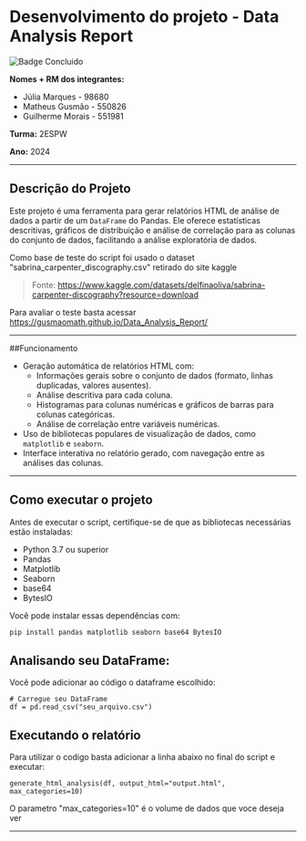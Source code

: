 # Desenvolvimento do projeto - Data Analysis Report
![Badge Concluido](https://img.shields.io/badge/STATUS-CONCLUIDO-GREEN)

**Nomes + RM dos integrantes:**
- Júlia Marques - 98680
- Matheus Gusmão - 550826
- Guilherme Morais - 551981

**Turma:** 2ESPW

**Ano:** 2024
___
## Descrição do Projeto
Este projeto é uma ferramenta para gerar relatórios HTML de análise de dados a partir de um `DataFrame` do Pandas. Ele oferece estatísticas descritivas, gráficos de distribuição e análise de correlação para as colunas do conjunto de dados, facilitando a análise exploratória de dados.

Como base de teste do script foi usado o dataset "sabrina_carpenter_discography.csv" retirado do site kaggle
> Fonte: https://www.kaggle.com/datasets/delfinaoliva/sabrina-carpenter-discography?resource=download

Para avaliar o teste basta acessar https://gusmaomath.github.io/Data_Analysis_Report/
___
##Funcionamento
- Geração automática de relatórios HTML com:
  - Informações gerais sobre o conjunto de dados (formato, linhas duplicadas, valores ausentes).
  - Análise descritiva para cada coluna.
  - Histogramas para colunas numéricas e gráficos de barras para colunas categóricas.
  - Análise de correlação entre variáveis numéricas.
- Uso de bibliotecas populares de visualização de dados, como `matplotlib` e `seaborn`.
- Interface interativa no relatório gerado, com navegação entre as análises das colunas.

___
## Como executar o projeto
Antes de executar o script, certifique-se de que as bibliotecas necessárias estão instaladas:

- Python 3.7 ou superior
- Pandas
- Matplotlib
- Seaborn
- base64
- BytesIO

Você pode instalar essas dependências com:

```bash
pip install pandas matplotlib seaborn base64 BytesIO
```
## Analisando seu DataFrame:

Você pode adicionar ao código o dataframe escolhido:
```
# Carregue seu DataFrame
df = pd.read_csv("seu_arquivo.csv")
```
## Executando o relatório
Para utilizar o codigo basta adicionar a linha abaixo no final do script e executar:
```
generate_html_analysis(df, output_html="output.html", max_categories=10)
```
O parametro "max_categories=10" é o volume de dados que voce deseja ver
_____
